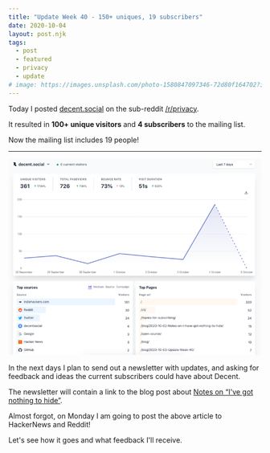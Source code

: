 ```yaml
---
title: "Update Week 40 - 150+ uniques, 19 subscribers"
date: 2020-10-04
layout: post.njk
tags:
  - post
  - featured
  - privacy
  - update
# image: https://images.unsplash.com/photo-1580847097346-72d80f164702?ixlib=rb-1.2.1&ixid=eyJhcHBfaWQiOjEyMDd9&auto=format&fit=crop&w=600&q=80
---
```


Today I posted [decent.social](https://decent.social) on the sub-reddit [/r/privacy](https://www.reddit.com/r/privacy/comments/j4wb3h/a_privacyfriendly_decent_twitter_reader/).

It resulted in **100+ unique visitors** and **4 subscribers** to the mailing list.

Now the mailing list includes 19 people!

---

<img alt="100 uniques" class="img-fluid" src="/img/blog/week-40-analytics.png"/>

In the next days I plan to send out a newsletter with updates, and asking for feedback and ideas the current subscribers could have about Decent.

The newsletter will contain a link to the blog post about [Notes on “I've got nothing to hide”](/blog/2020-10-02-Notes-on-I-have-got-nothing-to-hide/).

Almost forgot, on Monday I am going to post the above article to HackerNews and Reddit!

Let's see how it goes and what feedback I'll receive.